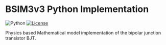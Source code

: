 # BSIM3v3 Python Implementation

![Python](https://img.shields.io/badge/Python-3.13.5%2B-green)
[![License](https://img.shields.io/badge/License-MIT-blue.svg)](https://opensource.org/licenses/MIT)

Physics based Mathematical model implementation of the bipolar junction transistor BJT.
